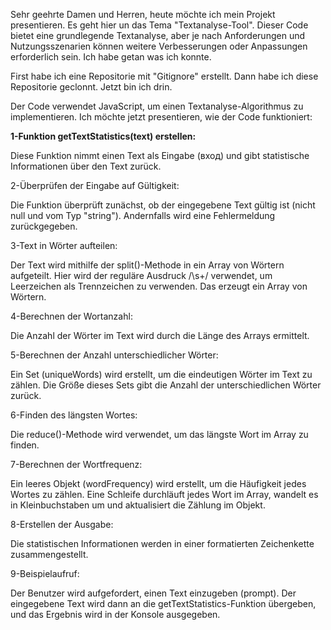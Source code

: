 Sehr geehrte Damen und Herren,
heute möchte ich mein Projekt presentieren. Es geht hier un das Tema "Textanalyse-Tool". Dieser Code bietet eine grundlegende Textanalyse, aber je nach Anforderungen und Nutzungsszenarien können weitere Verbesserungen oder Anpassungen erforderlich sein. Ich habe getan was ich konnte.

First habe ich eine Repositorie mit "Gitignore" erstellt. Dann habe ich diese Repositorie geclonnt. Jetzt bin ich drin.

Der Code verwendet JavaScript, um einen Textanalyse-Algorithmus zu implementieren. Ich möchte jetzt presentieren, wie der Code funktioniert:

**1-Funktion getTextStatistics(text) erstellen:**

Diese Funktion nimmt einen Text als Eingabe (вход) und gibt statistische Informationen über den Text zurück.

2-Überprüfen der Eingabe auf Gültigkeit:

Die Funktion überprüft zunächst, ob der eingegebene Text gültig ist (nicht null und vom Typ "string"). Andernfalls wird eine Fehlermeldung zurückgegeben.

3-Text in Wörter aufteilen:

Der Text wird mithilfe der split()-Methode in ein Array von Wörtern aufgeteilt. Hier wird der reguläre Ausdruck /\s+/ verwendet, um Leerzeichen als Trennzeichen zu verwenden. Das erzeugt ein Array von Wörtern.

4-Berechnen der Wortanzahl:

Die Anzahl der Wörter im Text wird durch die Länge des Arrays ermittelt.

5-Berechnen der Anzahl unterschiedlicher Wörter:

Ein Set (uniqueWords) wird erstellt, um die eindeutigen Wörter im Text zu zählen. Die Größe dieses Sets gibt die Anzahl der unterschiedlichen Wörter zurück.

6-Finden des längsten Wortes:

Die reduce()-Methode wird verwendet, um das längste Wort im Array zu finden.

7-Berechnen der Wortfrequenz:

Ein leeres Objekt (wordFrequency) wird erstellt, um die Häufigkeit jedes Wortes zu zählen. Eine Schleife durchläuft jedes Wort im Array, wandelt es in Kleinbuchstaben um und aktualisiert die Zählung im Objekt.

8-Erstellen der Ausgabe:

Die statistischen Informationen werden in einer formatierten Zeichenkette zusammengestellt.

9-Beispielaufruf:

Der Benutzer wird aufgefordert, einen Text einzugeben (prompt). Der eingegebene Text wird dann an die getTextStatistics-Funktion übergeben, und das Ergebnis wird in der Konsole ausgegeben.







